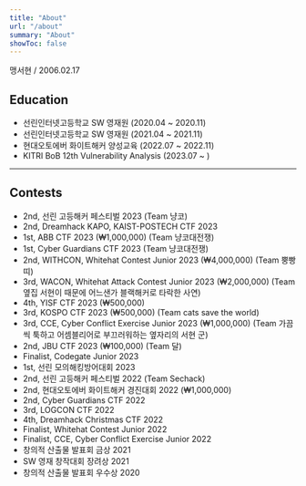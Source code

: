 ```yaml
---
title: "About"
url: "/about"
summary: "About"
showToc: false
---
```


맹서현 / 2006.02.17

## Education
- 선린인터넷고등학교 SW 영재원 (2020.04 ~ 2020.11)
- 선린인터넷고등학교 SW 영재원 (2021.04 ~ 2021.11)
- 현대오토에버 화이트해커 양성교육 (2022.07 ~ 2022.11)
- KITRI BoB 12th Vulnerability Analysis (2023.07 ~ )

---

## Contests
- 2nd, 선린 고등해커 페스티벌 2023 (Team 냥코)
- 2nd, Dreamhack KAPO, KAIST-POSTECH CTF 2023
- 1st, ABB CTF 2023 (₩1,000,000) (Team 냥코대전쟁)
- 1st, Cyber Guardians CTF 2023 (Team 냥코대전쟁)
- 2nd, WITHCON, Whitehat Contest Junior 2023 (₩4,000,000) (Team 뿡빵띠)
- 3rd, WACON, Whitehat Attack Contest Junior 2023 (₩2,000,000) (Team 옆집 서현이 때문에 어느샌가 블랙해커로 타락한 사연)
- 4th, YISF CTF 2023 (₩500,000)
- 3rd, KOSPO CTF 2023 (₩500,000) (Team cats save the world)
- 3rd, CCE, Cyber Conflict Exercise Junior 2023 (₩1,000,000) (Team 가끔씩 툭하고 어셈블리어로 부끄러워하는 옆자리의 서현 군)
- 2nd, JBU CTF 2023 (₩100,000) (Team 달)
- Finalist, Codegate Junior 2023
- 1st, 선린 모의해킹방어대회 2023
- 2nd, 선린 고등해커 페스티벌 2022 (Team Sechack)
- 2nd, 현대오토에버 화이트해커 경진대회 2022 (₩1,000,000)
- 2nd, Cyber Guardians CTF 2022
- 3rd, LOGCON CTF 2022
- 4th, Dreamhack Christmas CTF 2022
- Finalist, Whitehat Contest Junior 2022 
- Finalist, CCE, Cyber Conflict Exercise Junior 2022
- 창의적 산출물 발표회 금상 2021
- SW 영재 창작대회 장려상 2021
- 창의적 산출물 발표회 우수상 2020
